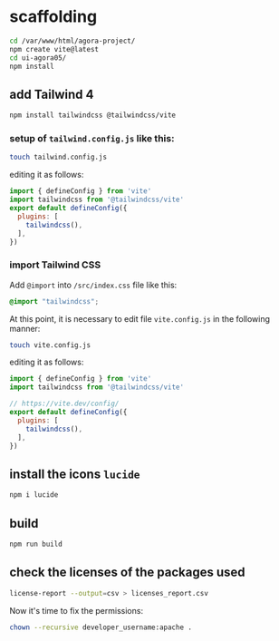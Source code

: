 # scaffolding

```bash
cd /var/www/html/agora-project/
npm create vite@latest
cd ui-agora05/
npm install
```

## add Tailwind 4

```bash
npm install tailwindcss @tailwindcss/vite
```

### setup of `tailwind.config.js` like this:

```bash
touch tailwind.config.js
```

editing it as follows:

```js
import { defineConfig } from 'vite'
import tailwindcss from '@tailwindcss/vite'
export default defineConfig({
  plugins: [
    tailwindcss(),
  ],
})
```

### import Tailwind CSS

Add `@import` into `/src/index.css` file like this:

```css
@import "tailwindcss";
```

At this point, it is necessary to edit file `vite.config.js` in the following manner:

```bash
touch vite.config.js
```

editing it as follows:

```js
import { defineConfig } from 'vite'
import tailwindcss from '@tailwindcss/vite'

// https://vite.dev/config/
export default defineConfig({
  plugins: [
    tailwindcss(),
  ],
})
```

## install the icons `lucide`

```bash
npm i lucide
```

## build

```bash
npm run build
```

## check the licenses of the packages used

```bash
license-report --output=csv > licenses_report.csv
```

Now it's time to fix the permissions:

```bash
chown --recursive developer_username:apache .
```
